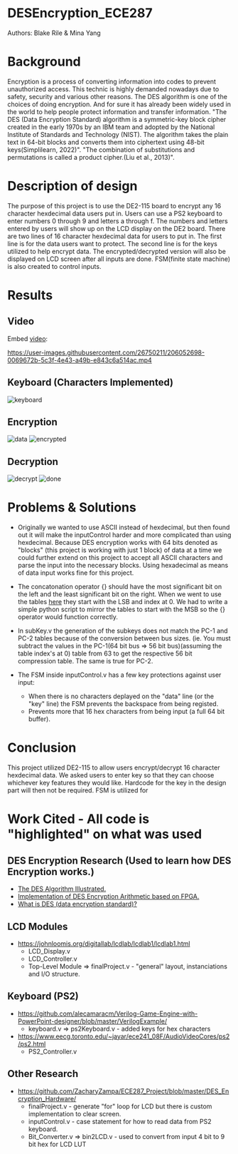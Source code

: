 # DESEncryption_ECE287
Authors: Blake Rile & Mina Yang

# Background
Encryption is a process of converting information into codes to prevent unauthorized access. This technic is highly demanded nowadays due to safety, security and various other reasons. The DES algorithm is one of the choices of doing encryption. And for sure it has already been widely used in the world to help people protect information and transfer information.
"The DES (Data Encryption Standard) algorithm is a symmetric-key block cipher created in the early 1970s by an IBM team and adopted by the National Institute of Standards and Technology (NIST). The algorithm takes the plain text in 64-bit blocks and converts them into ciphertext using 48-bit keys(Simplilearn, 2022)".
"The combination of substitutions and permutations is called a product cipher.(Liu et al., 2013)".


# Description of design
The purpose of this project is to use the DE2-115 board to encrypt any 16 character hexdecimal data users put in. Users can use a PS2 keyboard to enter numbers 0 through 9 and letters a through f. The numbers and letters entered by users will show up on the LCD display on the DE2 board. There are two lines of 16 character hexdecimal data for users to put in. The first line is for the data users want to protect. The second line is for the keys utilized to help encrypt data. The encrypted/decrypted version will also be displayed on LCD screen after all inputs are done. FSM(finite state machine) is also created to control inputs.

# Results
## Video
Embed [video](https://youtu.be/Ym-LmnOO4iQ):

https://user-images.githubusercontent.com/26750211/206052698-0069672b-5c3f-4e43-a49b-e843c6a514ac.mp4

## Keyboard (Characters Implemented)

![keyboard](https://github.com/Yadouzi/DESEncryption_ECE287/blob/main/images/ADA9E3D1-1EA5-4CD7-AB0C-AB4BDDC28ADE.jpeg)

## Encryption

![data](https://github.com/Yadouzi/DESEncryption_ECE287/blob/main/images/8C3A09E2-A0E6-43C5-886E-B25E34DD9EA3.jpeg)
![encrypted](https://github.com/Yadouzi/DESEncryption_ECE287/blob/main/images/CE7B11B5-C53D-4BC9-9FE4-083282F1F910.jpeg)
## Decryption

![decrypt](https://github.com/Yadouzi/DESEncryption_ECE287/blob/main/images/018FD2D3-563B-49D3-80A7-05B9F7265807.jpeg)
![done](https://github.com/Yadouzi/DESEncryption_ECE287/blob/main/images/393CCF37-ADD0-453E-A9DB-014CDE445011.jpeg)

# Problems & Solutions

  - Originally we wanted to use ASCII instead of hexdecimal, but then found out it will make the inputControl harder and more complicated than using hexdecimal.        Because DES encryption works with 64 bits denoted as "blocks" (this project is working with just 1 block) of data at a time we could further extend on this project to accept all ASCII characters and parse the input into the necessary blocks. Using hexadecimal as means of data input works fine for this project.

  - The concatonation operator {} should have the most significant bit on the left and the least significant bit on the right. When we went to use the tables [here](https://page.math.tu-berlin.de/~kant/teaching/hess/krypto-ws2006/des.htm) they start with the LSB and index at 0. We had to write a simple python script to mirror the tables to start with the MSB so the {} operator would function correctly.

  - In subKey.v the generation of the subkeys does not match the PC-1 and PC-2 tables because of the conversion between bus sizes. (ie. You must subtract the values in the PC-1(64 bit bus => 56 bit bus)(assuming the table index's at 0) table from 63 to get the respective 56 bit compression table. The same is true for PC-2.

  - The FSM inside inputControl.v has a few key protections against user input:
    - When there is no characters deplayed on the "data" line (or the "key" line) the FSM prevents the backspace from being registed.
    - Prevents more that 16 hex characters from being input (a full 64 bit buffer).
  

# Conclusion
This project utilized DE2-115 to allow users encrypt/decrypt 16 character hexdecimal data. We asked users to enter key so that they can choose whichever key features they would like. Hardcode for the key in the design part will then not be required. FSM is utilized for 


# Work Cited - All code is "highlighted" on what was used

## DES Encryption Research (Used to learn how DES Encryption works.)
  - [The DES Algorithm Illustrated.](https://page.math.tu-berlin.de/~kant/teaching/hess/krypto-ws2006/des.htm)
  - [Implementation of DES Encryption Arithmetic based on FPGA.](https://www.sciencedirect.com/science/article/pii/S2212671613000814?ref=pdf_download&fr=RR-2&rr=774f75f51b708702)
  - [What is DES (data encryption standard)?](https://www.simplilearn.com/what-is-des-article)

## LCD Modules
  - https://johnloomis.org/digitallab/lcdlab/lcdlab1/lcdlab1.html
    - LCD_Display.v
    - LCD_Controller.v
    - Top-Level Module => finalProject.v - "general" layout, instanciations and I/O structure.

## Keyboard (PS2)
  - https://github.com/alecamaracm/Verilog-Game-Engine-with-PowerPoint-designer/blob/master/VerilogExample/
    - keyboard.v => ps2Keyboard.v - added keys for hex characters
  - https://www.eecg.toronto.edu/~jayar/ece241_08F/AudioVideoCores/ps2/ps2.html
    - PS2_Controller.v 

## Other Research
  - https://github.com/ZacharyZampa/ECE287_Project/blob/master/DES_Encryption_Hardware/
    - finalProject.v - generate "for" loop for LCD but there is custom implementation to clear screen.
    - inputControl.v - case statement for how to read data from PS2 keyboard.
    - Bit_Converter.v => bin2LCD.v - used to convert from input 4 bit to 9 bit hex for LCD LUT 

